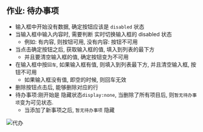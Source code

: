 ## 作业: 待办事项

- 输入框中开始没有数据, 确定按钮应该是 `disabled` 状态
- 当输入框中输入内容时, 需要判断 实时切换输入框的 disabled 状态
  - 例如: 有内容, 则按钮可用,  没有内容: 按钮不可用
- 当点击确定按钮之后, 获取输入框的值, 填入到列表的最下方
  - 并且要清空输入框的值,  确定按钮变为不可用
- 在输入框中按`回车`,  如果输入框有值, 则填入到列表最下方, 并且清空输入框, 按钮不可用
  - 如果输入框没有值, 即空的时候, 则回车无效
- 删除按钮点击后, 能够删除对应的行
- 待办事项:刚开始是 隐藏状态`display:none`, 当删除了所有项目后, 则`暂无待办事项`变为可见状态.  
  - 当添加了新事项之后, `暂无待办事项` 隐藏



![代办](D:\003_XXi\001TmoocWEB\03_stage\03_JQUERY\demo\待办事项\代办.png)


